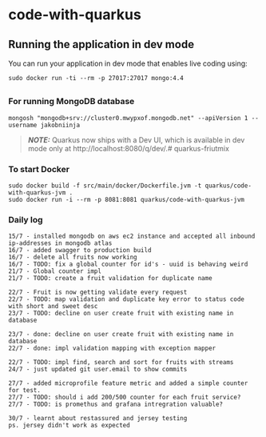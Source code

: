 # code-with-quarkus

## Running the application in dev mode

You can run your application in dev mode that enables live coding using:
```shell script
sudo docker run -ti --rm -p 27017:27017 mongo:4.4
```

##



### For running MongoDB database 
```shell script
mongosh "mongodb+srv://cluster0.mwypxof.mongodb.net" --apiVersion 1 --username jakobniinja
```

> **_NOTE:_**  Quarkus now ships with a Dev UI, which is available in dev mode only at http://localhost:8080/q/dev/.# quarkus-friutmix


### To start Docker

```shell script
sudo docker build -f src/main/docker/Dockerfile.jvm -t quarkus/code-with-quarkus-jvm .
sudo docker run -i --rm -p 8081:8081 quarkus/code-with-quarkus-jvm
```

### Daily log
``` 
15/7 - installed mongodb on aws ec2 instance and accepted all inbound ip-addresses in mongodb atlas
16/7 - added swagger to production build
16/7 - delete all fruits now working
16/7 - TODO: fix a global counter for id's - uuid is behaving weird
21/7 - Global counter impl
21/7 - TODO: create a fruit validation for duplicate name 

22/7 - Fruit is now getting validate every request
22/7 - TODO: map validation and duplicate key error to status code with short and sweet desc
23/7 - TODO: decline on user create fruit with existing name in database

23/7 - done: decline on user create fruit with existing name in database
22/7 - done: impl validation mapping with exception mapper

22/7 - TODO: impl find, search and sort for fruits with streams
24/7 - just updated git user.email to show commits

27/7 - added microprofile feature metric and added a simple counter for test.
27/7 - TODO: should i add 200/500 counter for each fruit service?
27/7 - TODO: is promethus and grafana intregration valuable?

30/7 - learnt about restassured and jersey testing 
ps. jersey didn't work as expected 

```

